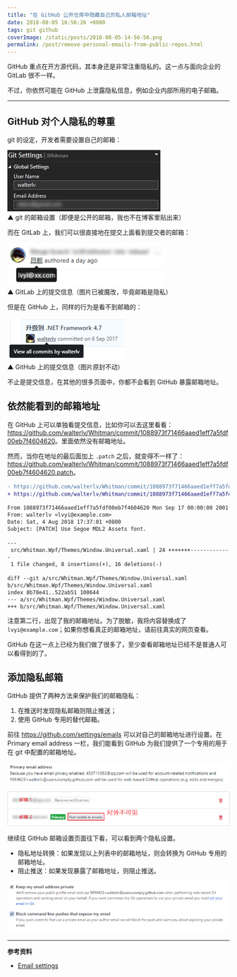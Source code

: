 ```yaml
---
title: "在 GitHub 公开仓库中隐藏自己的私人邮箱地址"
date: 2018-08-05 16:56:26 +0800
tags: git github
coverImage: /static/posts/2018-08-05-14-56-56.png
permalink: /post/remove-personal-emails-from-public-repos.html
---
```


GitHub 重点在开方源代码，其本身还是非常注重隐私的。这一点与面向企业的 GitLab 很不一样。

不过，你依然可能在 GitHub 上泄露隐私信息，例如企业内部所用的电子邮箱。

---

## GitHub 对个人隐私的尊重

git 的设定，开发者需要设置自己的邮箱：

![git 的邮箱设置](/static/posts/2018-08-05-14-56-56.png)  
▲ git 的邮箱设置（即便是公开的邮箱，我也不在博客里贴出来）

而在 GitLab 上，我们可以很直接地在提交上面看到提交者的邮箱：

![GitLab 上的提交信息](/static/posts/2018-08-05-14-49-29.png)  
▲ GitLab 上的提交信息（图片已被魔改，毕竟邮箱是隐私）

但是在 GitHub 上，同样的行为是看不到邮箱的：

![GitHub 上的提交信息](/static/posts/2018-08-05-14-59-22.png)  
▲ GitHub 上的提交信息（图片原封不动）

不止是提交信息，在其他的很多页面中，你都不会看到 GitHub 暴露邮箱地址。

## 依然能看到的邮箱地址

在 GitHub 上可以单独看提交信息，比如你可以去这里看看：<https://github.com/walterlv/Whitman/commit/1088973f71466aaed1eff7a5fdf00eb7f4604620>。里面依然没有邮箱地址。

然而，当你在地址的最后面加上 `.patch` 之后，就变得不一样了：<https://github.com/walterlv/Whitman/commit/1088973f71466aaed1eff7a5fdf00eb7f4604620.patch>。

```diff
- https://github.com/walterlv/Whitman/commit/1088973f71466aaed1eff7a5fdf00eb7f4604620
+ https://github.com/walterlv/Whitman/commit/1088973f71466aaed1eff7a5fdf00eb7f4604620.patch
```

```
From 1088973f71466aaed1eff7a5fdf00eb7f4604620 Mon Sep 17 00:00:00 2001
From: walterlv <lvyi@example.com>
Date: Sat, 4 Aug 2018 17:37:01 +0800
Subject: [PATCH] Use Segoe MDL2 Assets font.

---
 src/Whitman.Wpf/Themes/Window.Universal.xaml | 24 +++++++-------------
 1 file changed, 8 insertions(+), 16 deletions(-)

diff --git a/src/Whitman.Wpf/Themes/Window.Universal.xaml b/src/Whitman.Wpf/Themes/Window.Universal.xaml
index 8b78e41..522ab51 100644
--- a/src/Whitman.Wpf/Themes/Window.Universal.xaml
+++ b/src/Whitman.Wpf/Themes/Window.Universal.xaml
```

注意第二行，出现了我的邮箱地址。为了脱敏，我将内容替换成了 `lvyi@example.com`；如果你想看真正的邮箱地址，请前往真实的网页查看。

GitHub 在这一点上已经为我们做了很多了，至少查看邮箱地址已经不是普通人可以看得到的了。

## 添加隐私邮箱

GitHub 提供了两种方法来保护我们的邮箱隐私：

1. 在推送时发现隐私邮箱则阻止推送；
1. 使用 GitHub 专用的替代邮箱。

前往 <https://github.com/settings/emails> 可以对自己的邮箱地址进行设置。在 Primary email address 一栏，我们能看到 GitHub 为我们提供了一个专用的用于在 git 中配置的邮箱地址。

![Primary email address](/static/posts/2018-08-05-16-45-54.png)

![邮箱列表](/static/posts/2018-08-05-16-43-46.png)

继续往 GitHub 邮箱设置页面往下看，可以看到两个隐私设置。

- 隐私地址转换：如果发现以上列表中的邮箱地址，则会转换为 GitHub 专用的邮箱地址。
- 阻止推送：如果发现暴露了邮箱地址，则阻止推送。

![隐私设置](/static/posts/2018-08-05-16-51-15.png)

---

**参考资料**

- [Email settings](https://github.com/settings/emails)


